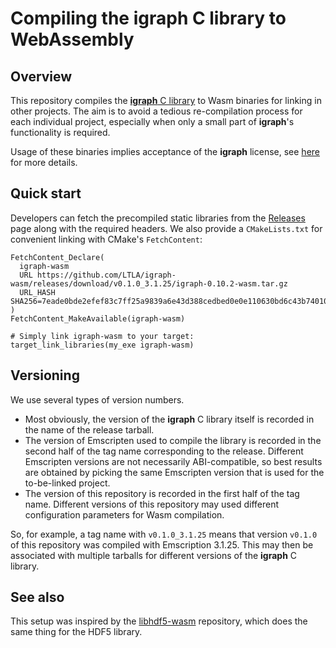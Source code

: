 # Compiling the igraph C library to WebAssembly

## Overview

This repository compiles the [**igraph** C library](https://igraph.org/c/) to Wasm binaries for linking in other projects.
The aim is to avoid a tedious re-compilation process for each individual project,
especially when only a small part of **igraph**'s functionality is required.

Usage of these binaries implies acceptance of the **igraph** license,
see [here](https://github.com/igraph/igraph) for more details.

## Quick start

Developers can fetch the precompiled static libraries from the [Releases](https://github.com/LTLA/igraph-wasm/releases) page along with the required headers.
We also provide a `CMakeLists.txt` for convenient linking with CMake's `FetchContent`:

```
FetchContent_Declare(
  igraph-wasm
  URL https://github.com/LTLA/igraph-wasm/releases/download/v0.1.0_3.1.25/igraph-0.10.2-wasm.tar.gz
  URL_HASH SHA256=7eade0bde2efef83c7ff25a9839a6e43d388cedbed0e0e110630bd6c43b74010
)
FetchContent_MakeAvailable(igraph-wasm)

# Simply link igraph-wasm to your target:
target_link_libraries(my_exe igraph-wasm)
```

## Versioning

We use several types of version numbers.

- Most obviously, the version of the **igraph** C library itself is recorded in the name of the release tarball. 
- The version of Emscripten used to compile the library is recorded in the second half of the tag name corresponding to the release.
  Different Emscripten versions are not necessarily ABI-compatible, so best results are obtained by picking the same Emscripten version that is used for the to-be-linked project.
- The version of this repository is recorded in the first half of the tag name.
  Different versions of this repository may used different configuration parameters for Wasm compilation.

So, for example, a tag name with `v0.1.0_3.1.25` means that version `v0.1.0` of this repository was compiled with Emscription 3.1.25.
This may then be associated with multiple tarballs for different versions of the **igraph** C library.

## See also

This setup was inspired by the [libhdf5-wasm](https://github.com/usnistgov/libhdf5-wasm) repository, which does the same thing for the HDF5 library.
